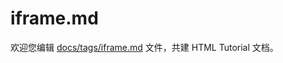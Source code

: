 iframe.md
===

欢迎您编辑 <a target="__blank" href="https://github.com/jaywcjlove/html-tutorial/blob/master/docs/tags/iframe.md">docs/tags/iframe.md</a> 文件，共建 HTML Tutorial 文档。